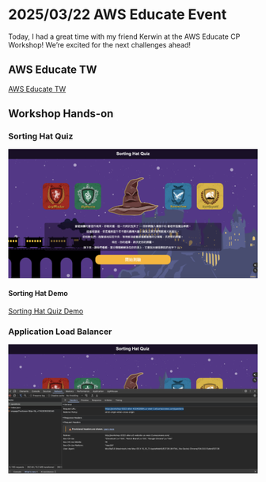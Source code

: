 # 2025/03/22 AWS Educate Event

Today, I had a great time with my friend Kerwin at the AWS Educate CP Workshop! We’re excited for the next challenges ahead!

## AWS Educate TW

[AWS Educate TW](/images/2025-03-22-aws-educate-tw-event.jpg)

## Workshop Hands-on

### Sorting Hat Quiz

![Sorting Hat Quiz](/images/sorting-hat-quiz.png)

#### Sorting Hat Demo

[Sorting Hat Quiz Demo](/images/sorting-hat-quiz.gif)

### Application Load Balancer

![Application Load Balancer](/images/link-alb.png)
